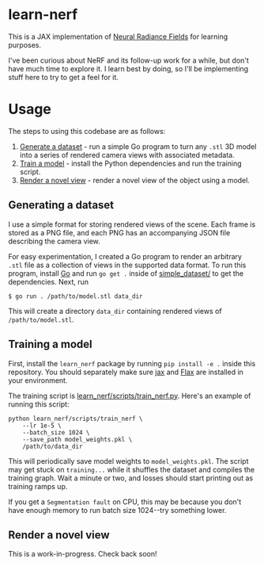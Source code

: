 # learn-nerf

This is a JAX implementation of [Neural Radiance Fields](https://arxiv.org/abs/2003.08934) for learning purposes.

I've been curious about NeRF and its follow-up work for a while, but don't have much time to explore it. I learn best by doing, so I'll be implementing stuff here to try to get a feel for it.

# Usage

The steps to using this codebase are as follows:

 1. [Generate a dataset](#generating-a-dataset) - run a simple Go program to turn any `.stl` 3D model into a series of rendered camera views with associated metadata.
 2. [Train a model](#training-a-model) - install the Python dependencies and run the training script.
 3. [Render a novel view](#render-a-novel-view) - render a novel view of the object using a model.

## Generating a dataset

I use a simple format for storing rendered views of the scene. Each frame is stored as a PNG file, and each PNG has an accompanying JSON file describing the camera view.

For easy experimentation, I created a Go program to render an arbitrary `.stl` file as a collection of views in the supported data format. To run this program, install [Go](https://go.dev/doc/install) and run `go get .` inside of [simple_dataset/](simple_dataset) to get the dependencies. Next, run

```
$ go run . /path/to/model.stl data_dir
```

This will create a directory `data_dir` containing rendered views of `/path/to/model.stl`.

## Training a model

First, install the `learn_nerf` package by running `pip install -e .` inside this repository. You should separately make sure [jax](https://github.com/google/jax) and [Flax](https://github.com/google/flax) are installed in your environment.

The training script is [learn_nerf/scripts/train_nerf.py](learn_nerf/scripts/train_nerf.py). Here's an example of running this script:

```
python learn_nerf/scripts/train_nerf \
    --lr 1e-5 \
    --batch_size 1024 \
    --save_path model_weights.pkl \
    /path/to/data_dir
```

This will periodically save model weights to `model_weights.pkl`. The script may get stuck on `training...` while it shuffles the dataset and compiles the training graph. Wait a minute or two, and losses should start printing out as training ramps up.

If you get a `Segmentation fault` on CPU, this may be because you don't have enough memory to run batch size 1024--try something lower.

## Render a novel view

This is a work-in-progress. Check back soon!
